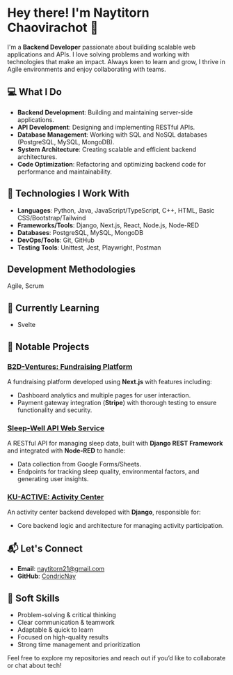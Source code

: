 # Hey there! I'm Naytitorn Chaovirachot 👋

I'm a **Backend Developer** passionate about building scalable web applications and APIs. I love solving problems and working with technologies that make an impact. Always keen to learn and grow, I thrive in Agile environments and enjoy collaborating with teams.

## 💻 What I Do
- **Backend Development**: Building and maintaining server-side applications.
- **API Development**: Designing and implementing RESTful APIs.
- **Database Management**: Working with SQL and NoSQL databases (PostgreSQL, MySQL, MongoDB).
- **System Architecture**: Creating scalable and efficient backend architectures.
- **Code Optimization**: Refactoring and optimizing backend code for performance and maintainability.

## 🔧 Technologies I Work With
- **Languages**: Python, Java, JavaScript/TypeScript, C++, HTML, Basic CSS/Bootstrap/Tailwind
- **Frameworks/Tools**: Django, Next.js, React, Node.js, Node-RED
- **Databases**: PostgreSQL, MySQL, MongoDB
- **DevOps/Tools**: Git, GitHub
- **Testing Tools**: Unittest, Jest, Playwright, Postman

## Development Methodologies
Agile, Scrum

## 🌱 Currently Learning
- Svelte

## 🚀 Notable Projects

### [B2D-Ventures: Fundraising Platform](https://github.com/Sosokker/B2D-Ventures)  
A fundraising platform developed using **Next.js** with features including:  
- Dashboard analytics and multiple pages for user interaction.  
- Payment gateway integration (**Stripe**) with thorough testing to ensure functionality and security.  

### [Sleep-Well API Web Service](https://github.com/Nantawat6510545543/sleep-well)  
A RESTful API for managing sleep data, built with **Django REST Framework** and integrated with **Node-RED** to handle:  
- Data collection from Google Forms/Sheets.  
- Endpoints for tracking sleep quality, environmental factors, and generating user insights.  

### [KU-ACTIVE: Activity Center](https://github.com/Nantawat6510545543/KU-ACTIVE)  
An activity center backend developed with **Django**, responsible for:  
- Core backend logic and architecture for managing activity participation.

## 📬 Let's Connect
- **Email**: naytitorn21@gmail.com
- **GitHub**: [CondricNay](https://github.com/CondricNay)

## 🎯 Soft Skills
- Problem-solving & critical thinking
- Clear communication & teamwork
- Adaptable & quick to learn
- Focused on high-quality results
- Strong time management and prioritization

Feel free to explore my repositories and reach out if you’d like to collaborate or chat about tech!

<!--
**CondricNay/CondricNay** is a ✨ _special_ ✨ repository because its `README.md` (this file) appears on your GitHub profile.

Here are some ideas to get you started:

- 🔭 I’m currently working on ...
- 🌱 I’m currently learning ...
- 👯 I’m looking to collaborate on ...
- 🤔 I’m looking for help with ...
- 💬 Ask me about ...
- 📫 How to reach me: ...
- 😄 Pronouns: ...
- ⚡ Fun fact: ...
-->
